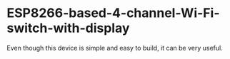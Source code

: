 # ESP8266-based-4-channel-Wi-Fi-switch-with-display
Even though this device is simple and easy to build, it can be very useful.
